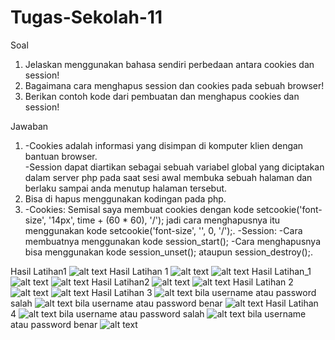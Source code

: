 # Tugas-Sekolah-11
Soal
  1. Jelaskan menggunakan bahasa sendiri perbedaan antara cookies dan session!
  2. Bagaimana cara menghapus session dan cookies pada sebuah browser! 
  3. Berikan contoh kode dari pembuatan dan menghapus cookies dan session!
  
Jawaban
  1. -Cookies adalah informasi yang disimpan di komputer klien dengan bantuan browser.<br>
     -Session dapat diartikan sebagai sebuah variabel global yang diciptakan dalam server 
      php pada saat sesi awal membuka sebuah halaman dan berlaku sampai anda menutup halaman tersebut.
  2. Bisa di hapus menggunakan kodingan pada php.
  3. -Cookies: Semisal saya membuat cookies dengan kode setcookie('font-size', '14px', time + (60 * 60), '/');
               jadi cara menghapusnya itu menggunakan kode setcookie('font-size', '', 0, '/');.
     -Session: -Cara membuatnya menggunakan kode session_start();
               -Cara menghapusnya bisa menggunakan kode session_unset(); ataupun session_destroy();.

Hasil Latihan1
![alt text](https://github.com/gigihsamudra/Tugas-Sekolah-11/blob/master/hasil%201.PNG)
Hasil Latihan 1
![alt text](https://github.com/gigihsamudra/Tugas-Sekolah-11/blob/master/hasil1%20part%201.PNG)
![alt text](https://github.com/gigihsamudra/Tugas-Sekolah-11/blob/master/hasil1%20part%202.PNG)
Hasil Latihan_1
![alt text](https://github.com/gigihsamudra/Tugas-Sekolah-11/blob/master/hasil_1%20part%201.PNG)
![alt text](https://github.com/gigihsamudra/Tugas-Sekolah-11/blob/master/hasil_1%20part%202.PNG)
Hasil Latihan2
![alt text](https://github.com/gigihsamudra/Tugas-Sekolah-11/blob/master/hasil2%20part%201.PNG)
![alt text](https://github.com/gigihsamudra/Tugas-Sekolah-11/blob/master/hasil2%20part%202.PNG)
Hasil Latihan 2
![alt text](https://github.com/gigihsamudra/Tugas-Sekolah-11/blob/master/hasil%202%20part%201.PNG)
![alt text](https://github.com/gigihsamudra/Tugas-Sekolah-11/blob/master/hasil%202%20part%202.PNG)
Hasil Latihan 3
![alt text](https://github.com/gigihsamudra/Tugas-Sekolah-11/blob/master/hasil%203.PNG)
bila username atau password salah
![alt text](https://github.com/gigihsamudra/Tugas-Sekolah-11/blob/master/bila%20salah%20ketik.PNG)
bila username atau password benar
![alt text](https://github.com/gigihsamudra/Tugas-Sekolah-11/blob/master/bila%20benar.PNG)
Hasil Latihan 4
![alt text](https://github.com/gigihsamudra/Tugas-Sekolah-11/blob/master/latihan4_1.PNG)
bila username atau password salah
![alt text](https://github.com/gigihsamudra/Tugas-Sekolah-11/blob/master/latihan4_2.PNG)
bila username atau password benar
![alt text](https://github.com/gigihsamudra/Tugas-Sekolah-11/blob/master/latihan4_3.PNG)
